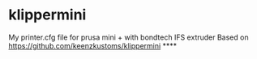 # klippermini
My printer.cfg file for prusa mini + with bondtech IFS extruder
Based on https://github.com/keenzkustoms/klippermini ****
